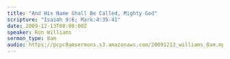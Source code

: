 ```yaml
---
title: "And His Name Shall Be Called, Mighty God"
scripture: "Isaiah 9:6; Mark:4:35-41"
date: 2009-12-13T00:00:00Z
speaker: Ron Williams
sermon_type: 8am
audio: https://pcpc8amsermons.s3.amazonaws.com/20091213_williams_8am.mp3 
---
```



